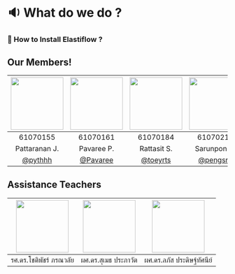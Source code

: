 # :sound: What do we do ?


### 🔧 How to Install Elastiflow ?


## Our Members!
|<img src="https://pbs.twimg.com/media/Dj7b0C9U4AImkt3.jpg" width="120" height="120"></a>|<img src="https://pbs.twimg.com/media/Dj7b0C9U4AImkt3.jpg" width="120" height="120"></a>|<img src="https://pbs.twimg.com/media/Dj7b0C9U4AImkt3.jpg" width="120" height="120"></a>|<img src="https://pbs.twimg.com/media/Dj7b0C9U4AImkt3.jpg" width="120" height="120"></a>|<img src="https://pbs.twimg.com/media/Dj7b0C9U4AImkt3.jpg" width="120" height="120"></a>|
|:-------------:|:-------------:|:-------------:|:-------------:|:-------------:|
| 61070155      | 61070161      | 61070184      | 61070217      | 61070235      |
| Pattaranan J.     | Pavaree P.   | Rattasit S.      | Sarunpon C.     | Soipachara M.    |
| [@pythhh]() | [@Pavaree]() | [@toeyrts]() | [@pengsrp]()  | [@soipachara43]()  

## Assistance Teachers
|<img src="https://www.it.kmitl.ac.th/wp-content/uploads/2017/12/Chotipat-300x300.jpg" width="120" height="120"></a>|<img src="https://www.it.kmitl.ac.th/wp-content/uploads/2017/12/Sumet-300x300.jpg" width="120" height="120"></a>|<img src="https://www.it.kmitl.ac.th/wp-content/uploads/2018/03/Lapas-300x300.jpg" width="120" height="120"></a>|
|:---------------------:|:---------------------:|:---------------------:|
|รศ.ดร.โชติพัชร์ ภรณวลัย     |ผศ.ดร.สุเมธ ประภาวัต |ผศ.ดร.ลภัส ประดิษฐ์ทัศนีย์ |
